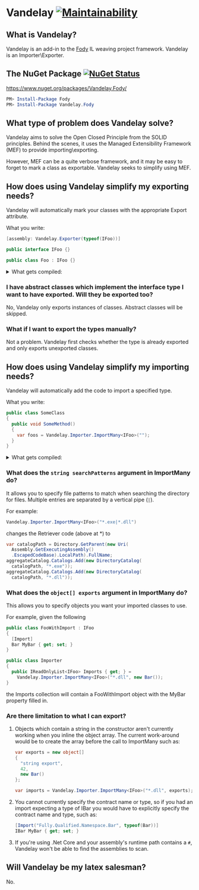# Vandelay [![Maintainability](https://api.codeclimate.com/v1/badges/3508b8042502b7125414/maintainability)](https://codeclimate.com/github/jasonwoods-7/Vandelay/maintainability)

## What is Vandelay?

Vandelay is an add-in to the [Fody](https://github.com/Fody/Fody) IL weaving project framework.  Vandelay is an Importer\Exporter.

## The NuGet Package [![NuGet Status](http://img.shields.io/nuget/v/Vandelay.Fody.svg?style=flat)](https://www.nuget.org/packages/Vandelay.Fody/)

https://www.nuget.org/packages/Vandelay.Fody/

```powershell
PM> Install-Package Fody
PM> Install-Package Vandelay.Fody
```

## What type of problem does Vandelay solve?

Vandelay aims to solve the Open Closed Principle from the SOLID principles.  Behind the scenes, it uses the Managed Extensibility Framework (MEF) to provide importing\exporting.

However, MEF can be a quite verbose framework, and it may be easy to forget to mark a class as exportable.  Vandelay seeks to simplify using MEF.

## How does using Vandelay simplify my exporting needs?

Vandelay will automatically mark your classes with the appropriate Export attribute.

What you write:

``` c#
[assembly: Vandelay.Exporter(typeof(IFoo))]

public interface IFoo {}

public class Foo : IFoo {}
```

<details>
<summary>What gets compiled:</summary>

``` c#
public interface IFoo {}

[Export(typeof(IFoo))]
public class Foo : IFoo {}
```
</details>

### I have abstract classes which implement the interface type I want to have exported.  Will they be exported too?

No, Vandelay only exports instances of classes.  Abstract classes will be skipped.

### What if I want to export the types manually?

Not a problem.  Vandelay first checks whether the type is already exported and only exports unexported classes.

## How does using Vandelay simplify my importing needs?

Vandelay will automatically add the code to import a specified type.

What you write:
``` c#
public class SomeClass
{
  public void SomeMethod()
  {
    var foos = Vandelay.Importer.ImportMany<IFoo>("");
  }
}
```

<details>
<summary>What gets compiled:</summary>

``` c#
public class SomeClass
{
  public void SomeMethod()
  {
    var foos = IFooRetriever.IFooRetriever(new object[0]);
  }
}

internal sealed class ExportValueProvider
{
  private readonly object _value;

  ExportValueProvider(object value)
  {
    this._value = value;
  }

  public object GetValue()
  {
    return this._value;
  }
}

internal static class CompositionBatchHelper
{
  public static CompositionBatch CreateCompositionBatch(object[] exports)
  {
    var compositionBatch = new CompositionBatch();
    for (var i = 0; i < exports.Length; i++)
    {
      var obj = exports[i];
      var type = obj.GetType();
      compositionBatch.AddExport(new Export(
        AttributedModelService.GetContractName(type),
        new Dictionary<string, object>
        {
          ["ExportTypeIdentity"] = AttributedModelService.GetTypeIdentity(type)
        }, new Func<object>(new ExportValueProvider(obj).GetValue)));
    }
    return compositionBatch;
  }
}

internal sealed class IFooRetriever
{
  [ImportMany(typeof(IFoo))]
  private IFoo[] _imports;

  private IFooRetriever(object[] exports)
  {
    using (var aggregateCatalog = new AggregateCatalog)
    {
      aggregateCatalog.Catalogs.Add(new DirectoryCatalog(           // *
        Directory.GetParent(new Uri(Assembly.GetExecutingAssembly()
        .EscapedCodeBase).LocalPath).FullName));
      using (var compositionContainer = new CompositionContainer(
        aggregateCatalog, new ExportProvider[0]))
      {
        compositionContainer.Compose(CreateCompositionBatch(exports));
        compositionContainer.ComposeParts(this);
      }
    }
  }

  public static IFoo[] IFooRetriever(object[] exports)
  {
    return new IFooRetriever(exports)._imports;
  }
}
```
</details>

### What does the `string searchPatterns` argument in ImportMany do?

It allows you to specify file patterns to match when searching the directory for files.  Multiple entries are separated by a vertical pipe (`|`).

For example:

``` c#
Vandelay.Importer.ImportMany<IFoo>("*.exe|*.dll")
```

changes the Retriever code (above at *) to

``` c#
var catalogPath = Directory.GetParent(new Uri(
  Assembly.GetExecutingAssembly()
  .EscapedCodeBase).LocalPath).FullName;
aggregateCatalog.Catalogs.Add(new DirectoryCatalog(
  catalogPath, "*.exe"));
aggregateCatalog.Catalogs.Add(new DirectoryCatalog(
  catalogPath, "*.dll"));
```

### What does the `object[] exports` argument in ImportMany do?

This allows you to specify objects you want your imported classes to use.

For example, given the following

``` c#
public class FooWithImport : IFoo
{
  [Import]
  Bar MyBar { get; set; }
}

public class Importer
{
  public IReadOnlyList<IFoo> Imports { get; } =
    Vandelay.Importer.ImportMany<IFoo>("*.dll", new Bar());
}
```

the Imports collection will contain a FooWithImport object with the MyBar property filled in.

### Are there limitation to what I can export?

1. Objects which contain a string in the constructor aren't currently working when you inline the object array.  The current work-around would be to create the array before the call to ImportMany such as:

   ``` c#
   var exports = new object[]
   {
     "string export",
     42,
     new Bar()
   };

   var imports = Vandelay.Importer.ImportMany<IFoo>("*.dll", exports);
   ```

2. You cannot currently specify the contract name or type, so if you had an import expecting a type of IBar you would have to explicitly specify the contract name and type, such as:

   ``` c#
   [Import("Fully.Qualified.Namespace.Bar", typeof(Bar))]
   IBar MyBar { get; set; }
   ```

3. If you're using .Net Core and your assembly's runtime path contains a `#`, Vandelay won't be able to find the assemblies to scan.

## Will Vandelay be my latex salesman?

No.
